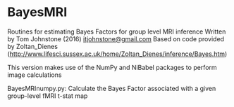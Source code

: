 # BayesMRI
Routines for estimating Bayes Factors for group level MRI inference
Written by Tom Johnstone (2016) itjohnstone@gmail.com
Based on code provided by Zoltan_Dienes (http://www.lifesci.sussex.ac.uk/home/Zoltan_Dienes/inference/Bayes.htm)

This version makes use of the NumPy and NiBabel packages to perform image calculations

BayesMRInumpy.py: Calculate the Bayes Factor associated with a given group-level fMRI t-stat map

